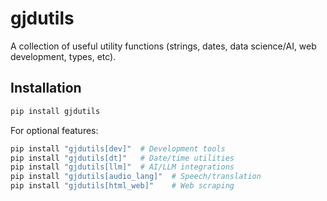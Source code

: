 # gjdutils

A collection of useful utility functions (strings, dates, data science/AI, web development, types, etc).

## Installation

```bash
pip install gjdutils
```

For optional features:
```bash
pip install "gjdutils[dev]"  # Development tools
pip install "gjdutils[dt]"   # Date/time utilities
pip install "gjdutils[llm]"  # AI/LLM integrations
pip install "gjdutils[audio_lang]"  # Speech/translation
pip install "gjdutils[html_web]"    # Web scraping
```



